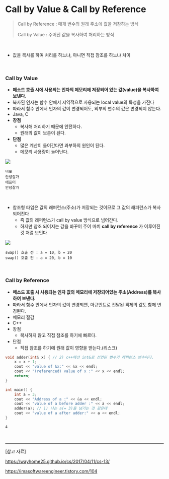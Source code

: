 # Call by Value & Call by Reference

> Call by Reference : 매개 변수의 원래 주소에 값을 저장하는 방식
>
> Call by Value : 주어진 값을 복사하여 처리하는 방식

<br/>

* 값을 복사를 하여 처리를 하느냐, 아니면 직접 참조를 하느냐 차이

<br/>

### Call by Value

* **메소드 호출 시에 사용되는 인자의 메모리에 저장되어 있는 값(value)을 복사하여 보낸다.**
* 복사된 인자는 함수 안에서 지역적으로 사용되는 local value의 특성을 가진다
* 따라서 함수 안에서 인자의 값이 변경되어도, 외부의 변수의 값은 변경되지 않는다.
* Java, C
* **장점**
  - 복사해 처리하기 때문에 안전하다.
  - 원래의 값이 보존이 된다.
* **단점**
  - 많은 계산이 들어간다면 과부하의 원인이 된다.
  - 메모리 사용량이 늘어난다.

<img src="https://t1.daumcdn.net/cfile/tistory/99438C4D5B3C36FA16"/>

```
비포
안녕잘가
에프터
안녕잘가
```

<br/>

* 참조형 타입은 값의 래퍼런스(주소)가 저장되는 것이므로 그 값의  래퍼런스가 복사 되어진다
  * 즉 값의 래퍼런스가 call by value 방식으로 넘어간다.
  * 하지만 참조 되어지는 값을 바꾸어 주어 마치 **call by reference** 가 이루어진 것 처럼 보인다

<img src="https://t1.daumcdn.net/cfile/tistory/99414F465B3C592104"/>

```
swap() 호출 전 : a = 10, b = 20
swap() 호출 전 : a = 20, b = 10
```

<br/>

### Call by Reference

* **메소드 호출 시 사용되는 인자 값의 메모리에 저장되어있는 주소(Address)를 복사하여 보낸다.**
* 따라서 함수 안에서 인자의 값이 변경되면, 아규먼트로 전달된 객체의 값도 함께 변경된다.
* 메모리 절감
* C++
* 장점
  - 복사하지 않고 직접 참조를 하기에 빠르다.
* 단점
  - 직접 참조를 하기에 원래 값이 영향을 받는다.(리스크)

```c++
void adder(int& x) { // 2) c++에선 int&로 선언된 변수가 레퍼런스 변수이다.
    x = x + 1;
    cout << "value of &x:" << &x << endl;
    cout << "(referenced) value of x :" << x << endl;
    return;
}

int main() {
    int a = 3;
    cout << "Address of a :" << &a << endl;
    cout << "value of a before adder :" << a << endl;
    adder(a); // 1) 나는 a(= 3)을 넘기는 것 같은데
    cout << "value of a after adder:" << a << endl;
}
```

```
4
```

<br/>

------

[참고 자료]

https://wayhome25.github.io/cs/2017/04/11/cs-13/

https://imasoftwareengineer.tistory.com/104